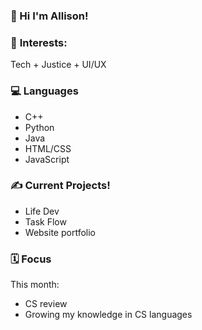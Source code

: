 ### 💌 Hi I'm Allison! ###
### 🌱 **Interests:** ###

Tech + Justice + UI/UX

### 💻 **Languages** ###

- C++
- Python
- Java
- HTML/CSS
- JavaScript

### ✍️ **Current Projects!** ###

- Life Dev
- Task Flow
- Website portfolio

### 🗓️ Focus ###

This month:
- CS review
- Growing my knowledge in CS languages

<!---
  ![Stats](https://github-readme-stats.vercel.app/api/top-langs/?username=allison-pham&layout=compact&theme=dark&langs_count=4)
allison-pham/allison-pham is a ✨ special ✨ repository because its `README.md` (this file) appears on your GitHub profile.
You can click the Preview link to take a look at your changes.
--->
